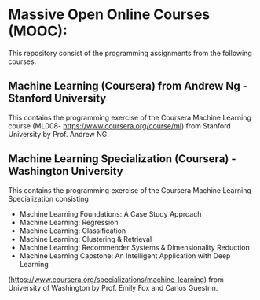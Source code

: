 # Massive Open Online Courses (MOOC):

This repository consist of the programming assignments from the following courses:

## Machine Learning (Coursera) from Andrew Ng - Stanford University
This contains the programming exercise of the Coursera Machine Learning course (ML008- https://www.coursera.org/course/ml) from Stanford University by Prof. Andrew NG.


## Machine Learning Specialization (Coursera) - Washington University
This contains the programming exercise of the Coursera Machine Learning Specialization consisting

 * Machine Learning Foundations: A Case Study Approach
 * Machine Learning: Regression
 * Machine Learning: Classification
 * Machine Learning: Clustering & Retrieval
 * Machine Learning: Recommender Systems & Dimensionality Reduction
 * Machine Learning Capstone: An Intelligent Application with Deep Learning
 
(https://www.coursera.org/specializations/machine-learning) from University of Washington by Prof. Emily Fox and Carlos Guestrin.
